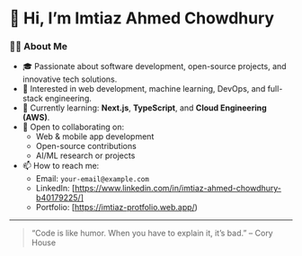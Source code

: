 # 👋 Hi, I’m Imtiaz Ahmed Chowdhury

### 👨‍💻 About Me
- 🎓 Passionate about software development, open-source projects, and innovative tech solutions.
- 💼 Interested in web development, machine learning, DevOps, and full-stack engineering.
- 🌱 Currently learning: **Next.js**, **TypeScript**, and **Cloud Engineering (AWS)**.
- 🤝 Open to collaborating on:  
  - Web & mobile app development  
  - Open-source contributions  
  - AI/ML research or projects  
- 📫 How to reach me:  
  - Email: `your-email@example.com`  
  - LinkedIn: [https://www.linkedin.com/in/imtiaz-ahmed-chowdhury-b40179225/]
  - Portfolio: [https://imtiaz-protfolio.web.app/)

---

> “Code is like humor. When you have to explain it, it’s bad.” – Cory House
